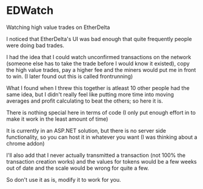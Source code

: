 # EDWatch
Watching high value trades on EtherDelta

I noticed that EtherDelta's UI was bad enough that quite frequently people were doing bad trades.

I had the idea that I could watch unconfirmed transactions on the network (someone else has to take the trade before I would know it existed), copy the high value trades, pay a higher fee and the miners would put me in front to win. (I later found out this is called frontrunning)

What I found when I threw this together is atleast 10 other people had the same idea, but I didn't really feel like putting more time into moving averages and profit calculating to beat the others; so here it is.


There is nothing special here in terms of code (I only put enough effort in to make it work in the least amount of time)

It is currently in an ASP.NET solution, but there is no server side functionality, so you can host it in whatever you want (I was thinking about a chrome addon)

I'll also add that I never actually transmitted a transaction (not 100% the transaction creation works) and the values for tokens would be a few weeks out of date and the scale would be wrong for quite a few.

So don't use it as is, modify it to work for you.
